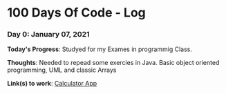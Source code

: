 # 100 Days Of Code - Log
### Day 0: January 07, 2021 

**Today's Progress**: Studyed for my Exames in programmig Class.

**Thoughts**: Needed to repead some exercies in Java. Basic object oriented programming, UML and classic Arrays

**Link(s) to work**: [Calculator App](http://www.example.com)

 